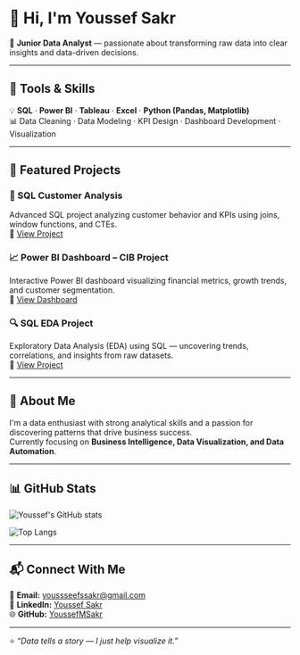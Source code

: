 # 👋 Hi, I'm Youssef Sakr  
🎯 **Junior Data Analyst** — passionate about transforming raw data into clear insights and data-driven decisions.

---

## 🧰 Tools & Skills  
💡 **SQL** · **Power BI** · **Tableau** · **Excel** · **Python (Pandas, Matplotlib)**  
📊 Data Cleaning · Data Modeling · KPI Design · Dashboard Development · Visualization  

---

## 🚀 Featured Projects  

### 🧮 SQL Customer Analysis  
Advanced SQL project analyzing customer behavior and KPIs using joins, window functions, and CTEs.  
📂 [View Project](https://github.com/YoussefMSakr/SQL-Customer-Analysis)

### 📈 Power BI Dashboard – CIB Project  
Interactive Power BI dashboard visualizing financial metrics, growth trends, and customer segmentation.  
📂 [View Dashboard](https://github.com/YoussefMSakr/CIB-Project)

### 🔍 SQL EDA Project  
Exploratory Data Analysis (EDA) using SQL — uncovering trends, correlations, and insights from raw datasets.  
📂 [View Project](https://github.com/YoussefMSakr/SQL-EDA-Project)

---

## 🧠 About Me  
I'm a data enthusiast with strong analytical skills and a passion for discovering patterns that drive business success.  
Currently focusing on **Business Intelligence, Data Visualization, and Data Automation**.

---

## 📊 GitHub Stats  
![Youssef's GitHub stats](https://github-readme-stats.vercel.app/api?username=YoussefMSakr&show_icons=true&theme=tokyonight)

![Top Langs](https://github-readme-stats.vercel.app/api/top-langs/?username=YoussefMSakr&layout=compact&theme=tokyonight)

---

## 📬 Connect With Me  
📧 **Email:** [youssseefssakr@gmail.com](mailto:youssseefssakr@gmail.com)  
💼 **LinkedIn:** [Youssef Sakr](https://www.linkedin.com/in/youssef-mohamed-36)  
🌐 **GitHub:** [YoussefMSakr](https://github.com/YoussefMSakr)

---

⭐ *“Data tells a story — I just help visualize it.”*
